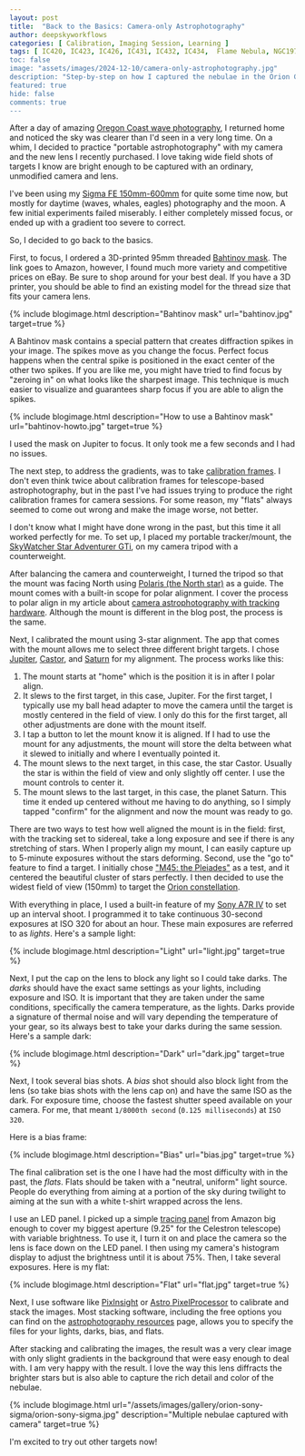 ```yaml
---
layout: post
title:  "Back to the Basics: Camera-only Astrophotography"
author: deepskyworkflows
categories: [ Calibration, Imaging Session, Learning ]
tags: [ IC420, IC423, IC426, IC431, IC432, IC434,  Flame Nebula, NGC1975, NGC1976, NGC1977, NGC1980, NGC1981, NGC1982, NGC2023, NGC2024, M42, M43 Great Orion Nebula, Orion Nebula, the Running Man Nebula, Lower Sword, Upper Sword, Mairan's Nebula]
toc: false
image: "assets/images/2024-12-10/camera-only-astrophotography.jpg"
description: "Step-by-step on how I captured the nebulae in the Orion Constellation using only a camera and a portable tracker."
featured: true
hide: false
comments: true 
---
```

After a day of amazing [Oregon Coast wave photography](https://oregon-coast-waves.dswgalleries.com/), I returned home and noticed the sky was clearer than I'd seen in a very long time. On a whim, I decided to practice "portable astrophotography" with my camera and the new lens I recently purchased. I love taking wide field shots of targets I know are bright enough to be captured with an ordinary, unmodified camera and lens. 

I've been using my [Sigma FE 150mm-600mm](/external?t=https://amzn.to/41onRQk) for quite some time now, but mostly for daytime (waves, whales, eagles) photography and the moon. A few initial experiments failed miserably. I either completely missed focus, or ended up with a gradient too severe to correct.

So, I decided to go back to the basics.

First, to focus, I ordered a 3D-printed 95mm threaded [Bahtinov mask](/external?t=https://amzn.to/3OTEuf2). The link goes to Amazon, however, I found much more variety and competitive prices on eBay. Be sure to shop around for your best deal. If you have a 3D printer, you should be able to find an existing model for the thread size that fits your camera lens.

{% include blogimage.html description="Bahtinov mask" url="bahtinov.jpg" target=true %}

A Bahtinov mask contains a special pattern that creates diffraction spikes in your image. The spikes move as you change the focus. Perfect focus happens when the central spike is positioned in the exact center of the other two spikes. If you are like me, you might have tried to find focus by "zeroing in" on what looks like the sharpest image. This technique is much easier to visualize and guarantees sharp focus if you are able to align the spikes.

{% include blogimage.html description="How to use a Bahtinov mask" url="bahtinov-howto.jpg" target=true %}

I used the mask on Jupiter to focus. It only took me a few seconds and I had no issues.

The next step, to address the gradients, was to take [calibration frames](/the-quick-and-dirty-on-calibration/). I don't even think twice about calibration frames for telescope-based astrophotography, but in the past I've had issues trying to produce the right calibration frames for camera sessions. For some reason, my "flats" always seemed to come out wrong and make the image worse, not better.

I don't know what I might have done wrong in the past, but this time it all worked perfectly for me. To set up, I placed my portable tracker/mount, the [SkyWatcher Star Adventurer GTi](/external?t=https://amzn.to/3ZuFYl4), on my camera tripod with a counterweight. 

After balancing the camera and counterweight, I turned the tripod so that the mount was facing North using [Polaris (the North star)](/gallery?text=polaris) as a guide. The mount comes with a built-in scope for polar alignment. I cover the process to polar align in my article about [camera astrophotography with tracking hardware](/camera-astrophotography-with-tracking-hardware/). Although the mount is different in the blog post, the process is the same.

Next, I calibrated the mount using 3-star alignment. The app that comes with the mount allows me to select three different bright targets. I chose [Jupiter](/gallery?text=jupiter), [Castor](/gallery?text=castor), and [Saturn](/gallery?text=saturn) for my alignment. The process works like this: 

1. The mount starts at "home" which is the position it is in after I polar align.
1. It slews to the first target, in this case, Jupiter. For the first target, I typically use my ball head adapter to move the camera until the target is mostly centered in the field of view. I only do this for the first target, all other adjustments are done with the mount itself.
1. I tap a button to let the mount know it is aligned. If I had to use the mount for any adjustments, the mount will store the delta between what it slewed to initially and where I eventually pointed it. 
1. The mount slews to the next target, in this case, the star Castor. Usually the star is within the field of view and only slightly off center. I use the mount controls to center it.
1. The mount slews to the last target, in this case, the planet Saturn. This time it ended up centered without me having to do anything, so I simply tapped "confirm" for the alignment and now the mount was ready to go. 

There are two ways to test how well aligned the mount is in the field: first, with the tracking set to sidereal, take a long exposure and see if there is any stretching of stars. When I properly align my mount, I can easily capture up to 5-minute exposures without the stars deforming. Second, use the "go to" feature to find a target. I initially chose ["M45: the Pleiades"](/gallery?text=m45) as a test, and it centered the beautiful cluster of stars perfectly. I then decided to use the widest field of view (150mm) to target the [Orion constellation](/gallery?text=orion%20constellation). 

With everything in place, I used a built-in feature of my [Sony A7R IV](/external?t=https://amzn.to/3Vuwzsz) to set up an interval shoot. I programmed it to take continuous 30-second exposures at ISO 320 for about an hour. These main exposures are referred to as _lights_. Here's a sample light:

{% include blogimage.html description="Light" url="light.jpg" target=true %}

Next, I put the cap on the lens to block any light so I could take darks. The _darks_ should have the exact same settings as your lights, including exposure and ISO. It is important that they are taken under the same conditions, specifically the camera temperature, as the lights. Darks provide a signature of thermal noise and will vary depending the temperature of your gear, so its always best to take your darks during the same session. Here's a sample dark:

{% include blogimage.html description="Dark" url="dark.jpg" target=true %}

Next, I took several bias shots. A _bias_ shot should also block light from the lens (so take bias shots with the lens cap on) and have the same ISO as the dark. For exposure time, choose the fastest shutter speed available on your camera. For me, that meant `1/8000th second` (`0.125 milliseconds`) at `ISO 320`.

Here is a bias frame:

{% include blogimage.html description="Bias" url="bias.jpg" target=true %}

The final calibration set is the one I have had the most difficulty with in the past, the _flats_. Flats should be taken with a "neutral, uniform" light source. People do everything from aiming at a portion of the sky during twilight to aiming at the sun with a white t-shirt wrapped across the lens. 

I use an LED panel. I picked up a simple [tracing panel](/external?t=https://amzn.to/4g8Lhxs) from Amazon big enough to cover my biggest aperture (9.25" for the Celestron telescope) with variable brightness. To use it, I turn it on and place the camera so the lens is face down on the LED panel. I then using my camera's histogram display to adjust the brightness until it is about 75%. Then, I take several exposures. Here is my flat:

{% include blogimage.html description="Flat" url="flat.jpg" target=true %}

Next, I use software like [PixInsight]() or [Astro PixelProcessor]() to calibrate and stack the images. Most stacking software, including the free options you can find on the [astrophotography resources](/resources) page, allows you to specify the files for your lights, darks, bias, and flats.

After stacking and calibrating the images, the result was a very clear image with only slight gradients in the background that were easy enough to deal with. I am very happy with the result. I love the way this lens diffracts the brighter stars but is also able to capture the rich detail and color of the nebulae. 

{% include blogimage.html url="/assets/images/gallery/orion-sony-sigma/orion-sony-sigma.jpg" description="Multiple nebulae captured with camera" target=true %}

I'm excited to try out other targets now!